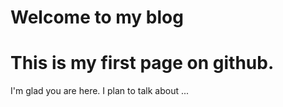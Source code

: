 # Welcome to my blog
# This is my first page on github.
I'm glad you are here. I plan to talk about ...
